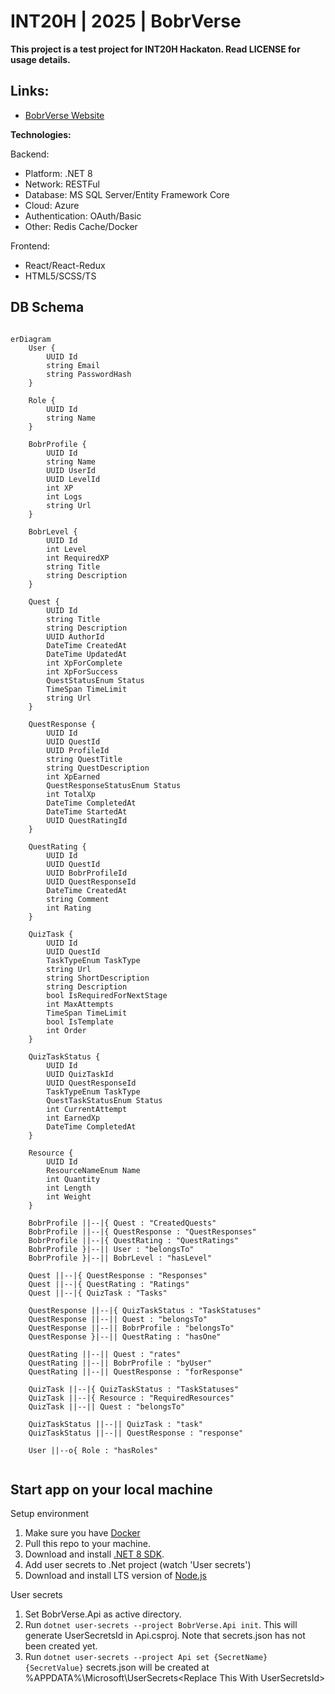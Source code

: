 # INT20H | 2025 | BobrVerse

**This project is a test project for INT20H Hackaton. Read LICENSE for usage details.**

## Links:

- [BobrVerse Website](https://bobrverse.fun/)

**Technologies:**

Backend:

- Platform: .NET 8
- Network: RESTFul
- Database: MS SQL Server/Entity Framework Core
- Cloud: Azure
- Authentication: OAuth/Basic
- Other: Redis Cache/Docker

Frontend:

- React/React-Redux
- HTML5/SCSS/TS

## DB Schema

```mermaid

erDiagram
    User {
        UUID Id
        string Email
        string PasswordHash
    }

    Role {
        UUID Id
        string Name
    }

    BobrProfile {
        UUID Id
        string Name
        UUID UserId
        UUID LevelId
        int XP
        int Logs
        string Url
    }

    BobrLevel {
        UUID Id
        int Level
        int RequiredXP
        string Title
        string Description
    }

    Quest {
        UUID Id
        string Title
        string Description
        UUID AuthorId
        DateTime CreatedAt
        DateTime UpdatedAt
        int XpForComplete
        int XpForSuccess
        QuestStatusEnum Status
        TimeSpan TimeLimit
        string Url
    }

    QuestResponse {
        UUID Id
        UUID QuestId
        UUID ProfileId
        string QuestTitle
        string QuestDescription
        int XpEarned
        QuestResponseStatusEnum Status
        int TotalXp
        DateTime CompletedAt
        DateTime StartedAt
        UUID QuestRatingId
    }

    QuestRating {
        UUID Id
        UUID QuestId
        UUID BobrProfileId
        UUID QuestResponseId
        DateTime CreatedAt
        string Comment
        int Rating
    }

    QuizTask {
        UUID Id
        UUID QuestId
        TaskTypeEnum TaskType
        string Url
        string ShortDescription
        string Description
        bool IsRequiredForNextStage
        int MaxAttempts
        TimeSpan TimeLimit
        bool IsTemplate
        int Order
    }

    QuizTaskStatus {
        UUID Id
        UUID QuizTaskId
        UUID QuestResponseId
        TaskTypeEnum TaskType
        QuestTaskStatusEnum Status
        int CurrentAttempt
        int EarnedXp
        DateTime CompletedAt
    }

    Resource {
        UUID Id
        ResourceNameEnum Name
        int Quantity
        int Length
        int Weight
    }

    BobrProfile ||--|{ Quest : "CreatedQuests"
    BobrProfile ||--|{ QuestResponse : "QuestResponses"
    BobrProfile ||--|{ QuestRating : "QuestRatings"
    BobrProfile }|--|| User : "belongsTo"
    BobrProfile }|--|| BobrLevel : "hasLevel"

    Quest ||--|{ QuestResponse : "Responses"
    Quest ||--|{ QuestRating : "Ratings"
    Quest ||--|{ QuizTask : "Tasks"

    QuestResponse ||--|{ QuizTaskStatus : "TaskStatuses"
    QuestResponse ||--|| Quest : "belongsTo"
    QuestResponse ||--|| BobrProfile : "belongsTo"
    QuestResponse }|--|| QuestRating : "hasOne"

    QuestRating ||--|| Quest : "rates"
    QuestRating ||--|| BobrProfile : "byUser"
    QuestRating ||--|| QuestResponse : "forResponse"

    QuizTask ||--|{ QuizTaskStatus : "TaskStatuses"
    QuizTask ||--|{ Resource : "RequiredResources"
    QuizTask ||--|| Quest : "belongsTo"

    QuizTaskStatus ||--|| QuizTask : "task"
    QuizTaskStatus ||--|| QuestResponse : "response"

    User ||--o{ Role : "hasRoles"
    
```

## Start app on your local machine

Setup environment

1. Make sure you have [Docker](https://www.docker.com)
2. Pull this repo to your machine.
3. Download and install [.NET 8 SDK](https://dotnet.microsoft.com/download).
4. Add user secrets to .Net project (watch 'User secrets')
5. Download and install LTS version of [Node.js](https://nodejs.org/en/)

User secrets

1. Set BobrVerse.Api as active directory.
2. Run `dotnet user-secrets --project BobrVerse.Api init`. This will generate UserSecretsId in Api.csproj. Note that secrets.json has not been created yet.
3. Run `dotnet user-secrets --project Api set {SecretName} {SecretValue}` secrets.json will be created at %APPDATA%\Microsoft\UserSecrets\<Replace This With UserSecretsId>